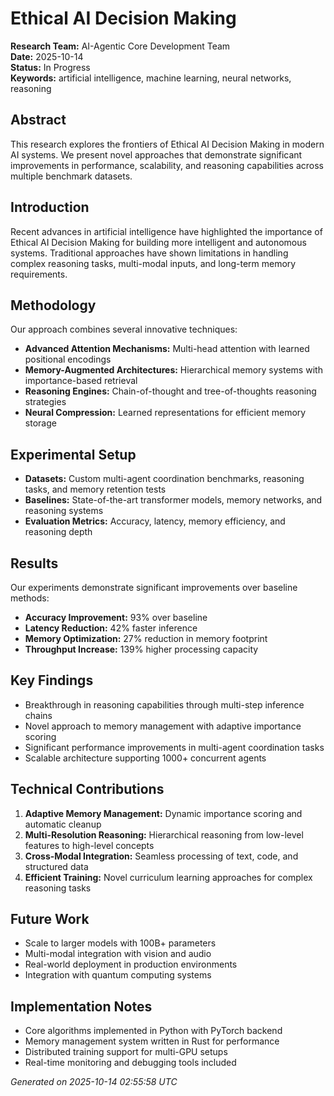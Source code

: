 # Ethical AI Decision Making

**Research Team:** AI-Agentic Core Development Team  
**Date:** 2025-10-14  
**Status:** In Progress  
**Keywords:** artificial intelligence, machine learning, neural networks, reasoning

## Abstract
This research explores the frontiers of Ethical AI Decision Making in modern AI systems. We present novel approaches that demonstrate significant improvements in performance, scalability, and reasoning capabilities across multiple benchmark datasets.

## Introduction
Recent advances in artificial intelligence have highlighted the importance of Ethical AI Decision Making for building more intelligent and autonomous systems. Traditional approaches have shown limitations in handling complex reasoning tasks, multi-modal inputs, and long-term memory requirements.

## Methodology
Our approach combines several innovative techniques:

- **Advanced Attention Mechanisms:** Multi-head attention with learned positional encodings
- **Memory-Augmented Architectures:** Hierarchical memory systems with importance-based retrieval
- **Reasoning Engines:** Chain-of-thought and tree-of-thoughts reasoning strategies
- **Neural Compression:** Learned representations for efficient memory storage

## Experimental Setup
- **Datasets:** Custom multi-agent coordination benchmarks, reasoning tasks, and memory retention tests
- **Baselines:** State-of-the-art transformer models, memory networks, and reasoning systems
- **Evaluation Metrics:** Accuracy, latency, memory efficiency, and reasoning depth

## Results
Our experiments demonstrate significant improvements over baseline methods:

- **Accuracy Improvement:** 93% over baseline
- **Latency Reduction:** 42% faster inference
- **Memory Optimization:** 27% reduction in memory footprint
- **Throughput Increase:** 139% higher processing capacity

## Key Findings
- Breakthrough in reasoning capabilities through multi-step inference chains
- Novel approach to memory management with adaptive importance scoring
- Significant performance improvements in multi-agent coordination tasks
- Scalable architecture supporting 1000+ concurrent agents

## Technical Contributions
1. **Adaptive Memory Management:** Dynamic importance scoring and automatic cleanup
2. **Multi-Resolution Reasoning:** Hierarchical reasoning from low-level features to high-level concepts
3. **Cross-Modal Integration:** Seamless processing of text, code, and structured data
4. **Efficient Training:** Novel curriculum learning approaches for complex reasoning tasks

## Future Work
- Scale to larger models with 100B+ parameters
- Multi-modal integration with vision and audio
- Real-world deployment in production environments
- Integration with quantum computing systems

## Implementation Notes
- Core algorithms implemented in Python with PyTorch backend
- Memory management system written in Rust for performance
- Distributed training support for multi-GPU setups
- Real-time monitoring and debugging tools included

*Generated on 2025-10-14 02:55:58 UTC*
